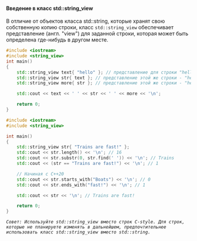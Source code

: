 #### Введение в класс std::string_view
В отличие от объектов класса std::string, которые хранят свою собственную копию
строки, класс `std::string_view` обеспечивает представление (англ. "view") для
заданной строки, которая может быть определена где-нибудь в другом месте.
```cpp
#include <iostream>
#include <string_view>
int main()
{
	std::string_view text{ "hello" }; // представление для строки "hello", которое хранится в бинарном виде
	std::string_view str{ text }; // представление этой же строки - "hello"
	std::string_view more{ str }; // представление этой же строки - "hello"

	std::cout << text << ' ' << str << ' ' << more << '\n';

	return 0;
}
```
```cpp
#include <iostream>
#include <string_view>

int main()
{
	std::string_view str{ "Trains are fast!" };
	std::cout << str.length() << '\n'; // 16
	std::cout << str.substr(0, str.find(' ')) << '\n'; // Trains
	std::cout << (str == "Trains are fast!") << '\n'; // 1

	// Начиная с C++20
	std::cout << str.starts_with("Boats") << '\n'; // 0
	std::cout << str.ends_with("fast!") << '\n'; // 1

	std::cout << str << '\n'; // Trains are fast!

	return 0;
}
```
*`Совет: Используйте std::string_view вместо строк C-style. Для строк, которые не
планируете изменять в дальнейшем, предпочтительнее использовать класс
std::string_view вместо std::string.`*
